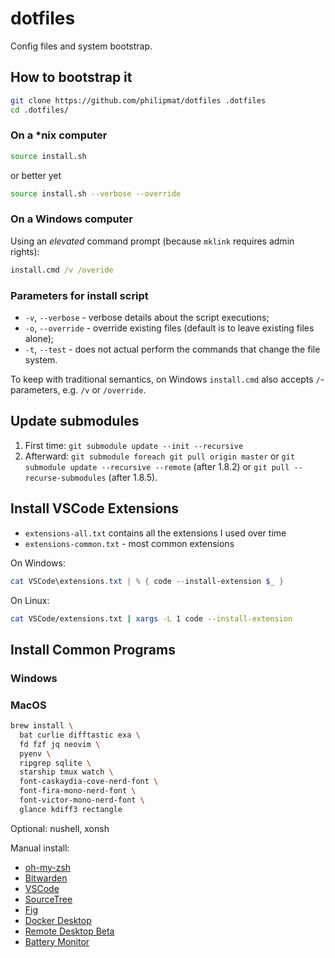 # dotfiles

Config files and system bootstrap.

## How to bootstrap it

```sh
git clone https://github.com/philipmat/dotfiles .dotfiles
cd .dotfiles/
```

### On a *nix computer

```sh
source install.sh
```

or better yet

```sh
source install.sh --verbose --override 
```

### On a Windows computer

Using an *elevated* command prompt (because `mklink` requires admin rights):

```cmd
install.cmd /v /overide
```

### Parameters for install script

- `-v`, `--verbose` - verbose details about the script executions;
- `-o`, `--override` - override existing files (default is to leave existing files alone);
- `-t`, `--test` - does not actual perform the commands that change the file system.

To keep with traditional semantics, on Windows `install.cmd` also accepts `/`-parameters,
e.g. `/v` or `/override`.

## Update submodules

1. First time: `git submodule update --init --recursive`
2. Afterward: `git submodule foreach git pull origin master`
   or `git submodule update --recursive --remote` (after 1.8.2)
   or `git pull --recurse-submodules` (after 1.8.5).

## Install VSCode Extensions

- `extensions-all.txt` contains all the extensions I used over time
- `extensions-common.txt` - most common extensions

On Windows:

```ps1
cat VSCode\extensions.txt | % { code --install-extension $_ }
```

On Linux:

```sh
cat VSCode/extensions.txt | xargs -L 1 code --install-extension
```

## Install Common Programs

### Windows

### MacOS

```sh
brew install \
  bat curlie difftastic exa \
  fd fzf jq neovim \
  pyenv \
  ripgrep sqlite \
  starship tmux watch \
  font-caskaydia-cove-nerd-font \
  font-fira-mono-nerd-font \
  font-victor-mono-nerd-font \
  glance kdiff3 rectangle
```

Optional: nushell, xonsh

Manual install:

* [oh-my-zsh](https://ohmyz.sh/#install)
* [Bitwarden](https://apps.apple.com/us/app/bitwarden/id1352778147?mt=12)
* [VSCode](https://code.visualstudio.com/)
* [SourceTree](https://www.sourcetreeapp.com/)
* [Fig](https://fig.io/)
* [Docker Desktop](https://www.docker.com/products/docker-desktop/)
* [Remote Desktop Beta](https://install.appcenter.ms/orgs/rdmacios-k2vy/apps/microsoft-remote-desktop-for-mac/distribution_groups/all-users-of-microsoft-remote-desktop-for-mac)
* [Battery Monitor](https://apps.apple.com/us/app/battery-monitor-health-info/id836505650?mt=12)